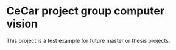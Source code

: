 # CeCar project group computer vision

This project is a test example for future master or thesis projects. 